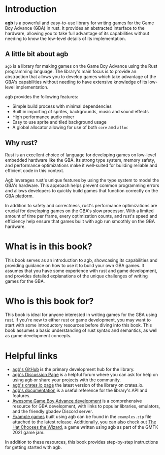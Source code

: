 # Introduction

**agb** is a powerful and easy-to-use library for writing games for the Game Boy Advance (GBA) in rust.
It provides an abstracted interface to the hardware, allowing you to take full advantage of its capabilities without needing to know the low-level details of its implementation.

## A little bit about agb

`agb` is a library for making games on the Game Boy Advance using the Rust
programming language. The library's main focus is to provide an abstraction
that allows you to develop games which take advantage of the GBA's capabilities
without needing to have extensive knowledge of its low-level implementation.

agb provides the following features:

* Simple build process with minimal dependencies
* Built in importing of sprites, backgrounds, music and sound effects
* High performance audio mixer
* Easy to use sprite and tiled background usage
* A global allocator allowing for use of both `core` and `alloc`

## Why rust?

Rust is an excellent choice of language for developing games on low-level embedded hardware like the GBA.
Its strong type system, memory safety, and performance optimizations make it well-suited for building reliable and efficient code in this context.

Agb leverages rust's unique features by using the type system to model the GBA's hardware.
This approach helps prevent common programming errors and allows developers to quickly build games that function correctly on the GBA platform.

In addition to safety and correctness, rust's performance optimizations are crucial for developing games on the GBA's slow processor.
With a limited amount of time per frame, every optimization counts, and rust's speed and efficiency help ensure that games built with agb run smoothly on the GBA hardware.

# What is in this book?

This book serves as an introduction to agb, showcasing its capabilities and providing guidance on how to use it to build your own GBA games.
It assumes that you have some experience with rust and game development, and provides detailed explanations of the unique challenges of writing games for the GBA.

# Who is this book for?

This book is ideal for anyone interested in writing games for the GBA using rust.
If you're new to either rust or game development, you may want to start with some introductory resources before diving into this book.
This book assumes a basic understanding of rust syntax and semantics, as well as game development concepts.

# Helpful links

* [agb's GitHub](https://github.com/agbrs/agb) is the primary development hub for the library.
* [agb's Discussion Page](https://github.com/agbrs/agb/discussions) is a helpful forum where you can ask for help on using agb or share your projects with the community.
* [agb's crates.io page](https://crates.io/crates/agb) the latest version of the library on crates.io.
* [agb's documentation](https://docs.rs/agb) is a useful reference for the library's API and features.
* [Awesome Game Boy Advance development](https://github.com/gbdev/awesome-gbadev) is a comprehensive resource for GBA development, with links to popular libraries, emulators, and the friendly gbadev Discord server.
* [Example games](https://github.com/agbrs/agb/releases/latest) built using agb can be found in the `examples.zip` file attached to the latest release. Additionally, you can also check out [The Hat Chooses the Wizard](https://lostimmortal.itch.io/the-hat-chooses-the-wizard), a game written using agb as part of the GMTK 2021 game jam.

In addition to these resources, this book provides step-by-step instructions for getting started with agb.